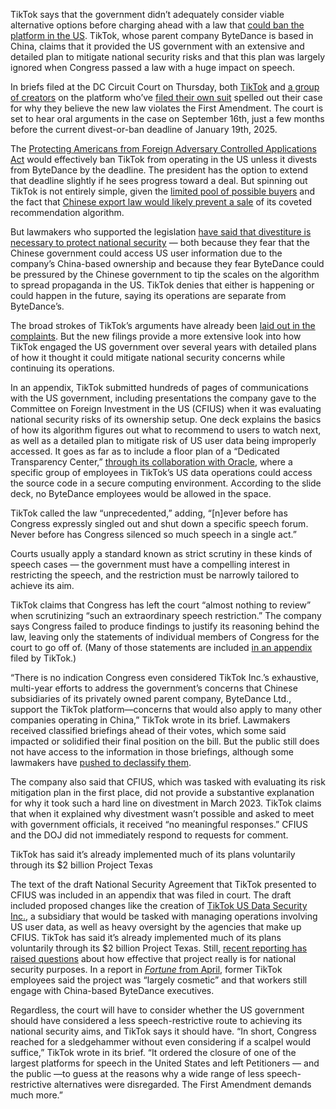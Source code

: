 TikTok says that the government didn’t adequately consider viable alternative options before charging ahead with a law that [could ban the platform in the US](/2024/5/7/24151242/tiktok-sues-us-divestment-ban). TikTok, whose parent company ByteDance is based in China, claims that it provided the US government with an extensive and detailed plan to mitigate national security risks and that this plan was largely ignored when Congress passed a law with a huge impact on speech.

In briefs filed at the DC Circuit Court on Thursday, both [TikTok](https://www.courtlistener.com/docket/68506893/1208634987/tiktok-inc-v-merrick-garland/) and [a group of creators](https://www.courtlistener.com/docket/68506893/1208634990/tiktok-inc-v-merrick-garland/) on the platform who’ve [filed their own suit](/2024/5/14/24156778/tiktok-creators-sue-us-divest-or-ban-law) spelled out their case for why they believe the new law violates the First Amendment. The court is set to hear oral arguments in the case on September 16th, just a few months before the current divest-or-ban deadline of January 19th, 2025.

The [Protecting Americans from Foreign Adversary Controlled Applications Act](/2024/4/24/24139036/biden-signs-tiktok-ban-bill-divest-foreign-aid-package) would effectively ban TikTok from operating in the US unless it divests from ByteDance by the deadline. The president has the option to extend that deadline slightly if he sees progress toward a deal. But spinning out TikTok is not entirely simple, given the [limited pool of possible buyers](/2024/4/25/24139724/tiktok-ban-sale-law-rabbit-r1-tesla-ipad-vergecast-podcast) and the fact that [Chinese export law would likely prevent a sale](/24141539/tiktok-ban-bytedance-china-dc-circuit-supreme-court) of its coveted recommendation algorithm.

But lawmakers who supported the legislation [have said that divestiture is necessary to protect national security](/2024/3/15/24102472/house-tiktok-ban-bill-staffers-calls-congress) — both because they fear that the Chinese government could access US user information due to the company’s China-based ownership and because they fear ByteDance could be pressured by the Chinese government to tip the scales on the algorithm to spread propaganda in the US. TikTok denies that either is happening or could happen in the future, saying its operations are separate from ByteDance’s.

The broad strokes of TikTok’s arguments have already been [laid out in the complaints](/2024/5/7/24151242/tiktok-sues-us-divestment-ban). But the new filings provide a more extensive look into how TikTok engaged the US government over several years with detailed plans of how it thought it could mitigate national security concerns while continuing its operations.

In an appendix, TikTok submitted hundreds of pages of communications with the US government, including presentations the company gave to the Committee on Foreign Investment in the US (CFIUS) when it was evaluating national security risks of its ownership setup. One deck explains the basics of how its algorithm figures out what to recommend to users to watch next, as well as a detailed plan to mitigate risk of US user data being improperly accessed. It goes as far as to include a floor plan of a “Dedicated Transparency Center,” [through its collaboration with Oracle](/2022/6/19/23174775/tiktok-oracle-team-up-concerns-data-privacy-remain), where a specific group of employees in TikTok’s US data operations could access the source code in a secure computing environment. According to the slide deck, no ByteDance employees would be allowed in the space.

TikTok called the law “unprecedented,” adding, “\[n\]ever before has Congress expressly singled out and shut down a specific speech forum. Never before has Congress silenced so much speech in a single act.”

Courts usually apply a standard known as strict scrutiny in these kinds of speech cases — the government must have a compelling interest in restricting the speech, and the restriction must be narrowly tailored to achieve its aim.

TikTok claims that Congress has left the court “almost nothing to review” when scrutinizing “such an extraordinary speech restriction.” The company says Congress failed to produce findings to justify its reasoning behind the law, leaving only the statements of individual members of Congress for the court to go off of. (Many of those statements are included [in an appendix](https://www.courtlistener.com/docket/68506893/1208635023/3/tiktok-inc-v-merrick-garland/) filed by TikTok.)

“There is no indication Congress even considered TikTok Inc.’s exhaustive, multi-year efforts to address the government’s concerns that Chinese subsidiaries of its privately owned parent company, ByteDance Ltd., support the TikTok platform—concerns that would also apply to many other companies operating in China,” TikTok wrote in its brief. Lawmakers received classified briefings ahead of their votes, which some said impacted or solidified their final position on the bill. But the public still does not have access to the information in those briefings, although some lawmakers have [pushed to declassify them](/2024/3/22/24108674/tiktok-ban-classified-intelligence-briefing-china-national-security).

The company also said that CFIUS, which was tasked with evaluating its risk mitigation plan in the first place, did not provide a substantive explanation for why it took such a hard line on divestment in March 2023. TikTok claims that when it explained why divestment wasn’t possible and asked to meet with government officials, it received “no meaningful responses.” CFIUS and the DOJ did not immediately respond to requests for comment.

TikTok has said it’s already implemented much of its plans voluntarily through its $2 billion Project Texas

The text of the draft National Security Agreement that TikTok presented to CFIUS was included in an appendix that was filed in court. The draft included proposed changes like the creation of [TikTok US Data Security Inc.](https://usds.tiktok.com/usds-about/), a subsidiary that would be tasked with managing operations involving US user data, as well as heavy oversight by the agencies that make up CFIUS. TikTok has said it’s already implemented much of its plans voluntarily through its $2 billion Project Texas. Still, [recent reporting has raised questions](/2024/4/16/24132315/tiktok-bytedance-project-texas-china-silo) about how effective that project really is for national security purposes. In a report in [*Fortune* from April](https://fortune.com/2024/04/15/tiktok-china-data-sharing-bytedance-project-texas/), former TikTok employees said the project was “largely cosmetic” and that workers still engage with China-based ByteDance executives.

Regardless, the court will have to consider whether the US government should have considered a less speech-restrictive route to achieving its national security aims, and TikTok says it should have. “In short, Congress reached for a sledgehammer without even considering if a scalpel would suffice,” TikTok wrote in its brief. “It ordered the closure of one of the largest platforms for speech in the United States and left Petitioners — and the public —to guess at the reasons why a wide range of less speech-restrictive alternatives were disregarded. The First Amendment demands much more.”
